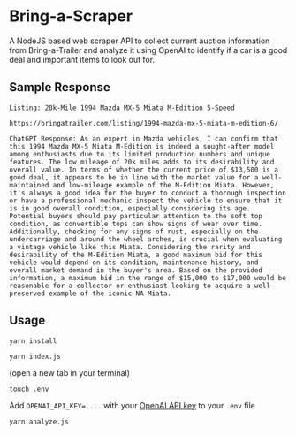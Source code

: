 # Bring-a-Scraper
A NodeJS based web scraper API to collect current auction information from Bring-a-Trailer and analyze it using OpenAI to identify if a car is a good deal and important items to look out for.

## Sample Response

```
Listing: 20k-Mile 1994 Mazda MX-5 Miata M-Edition 5-Speed

https://bringatrailer.com/listing/1994-mazda-mx-5-miata-m-edition-6/

ChatGPT Response: As an expert in Mazda vehicles, I can confirm that this 1994 Mazda MX-5 Miata M-Edition is indeed a sought-after model among enthusiasts due to its limited production numbers and unique features. The low mileage of 20k miles adds to its desirability and overall value. In terms of whether the current price of $13,500 is a good deal, it appears to be in line with the market value for a well-maintained and low-mileage example of the M-Edition Miata. However, it's always a good idea for the buyer to conduct a thorough inspection or have a professional mechanic inspect the vehicle to ensure that it is in good overall condition, especially considering its age. Potential buyers should pay particular attention to the soft top condition, as convertible tops can show signs of wear over time. Additionally, checking for any signs of rust, especially on the undercarriage and around the wheel arches, is crucial when evaluating a vintage vehicle like this Miata. Considering the rarity and desirability of the M-Edition Miata, a good maximum bid for this vehicle would depend on its condition, maintenance history, and overall market demand in the buyer's area. Based on the provided information, a maximum bid in the range of $15,000 to $17,000 would be reasonable for a collector or enthusiast looking to acquire a well-preserved example of the iconic NA Miata.

```

## Usage

```
yarn install
```

```
yarn index.js
```

(open a new tab in your terminal)

```
touch .env
```

Add `OPENAI_API_KEY=....` with your [OpenAI API key](https://platform.openai.com/api-keys) to your `.env` file

```
yarn analyze.js
```

